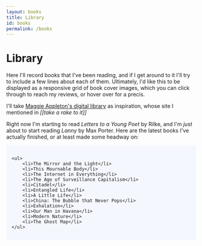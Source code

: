 ```yaml
---
layout: books
title: Library
id: books
permalink: /books
---
```



# Library

Here I'll record books that I've been reading, and if I get around to it I'll try to include a few lines about each of them.
Ultimately, I'd like this to be displayed as a responsive grid of book cover images, which you can click through to reach my reviews, or hover over for a precis.

I'll take [Maggie Appleton's digital library](https://maggieappleton.com/library/) as inspiration, whose site I mentioned in *[[take a rake to it]]*

Right now I'm starting to read *Letters to a Young Poet* by Rilke, and I'm *just* about to start reading *Lanny* by Max Porter. Here are the latest books I've actually finished, or at least made some headway on:

<div style="padding: 1em 1em; background: #f5f7ff; border-radius: 4px;">

    <ul>
        <li>The Mirror and the Light</li>
        <li>This Mournable Body</li>
        <li>The Internet in Everything</li>
        <li>The Age of Surveillance Capitalism</li>
        <li>Citadel</li>
        <li>Entangled Life</li>
        <li>A Little Life</li>
        <li>China: The Bubble that Never Pops</li>
        <li>Exhalation</li>
        <li>Our Man in Havana</li>
        <li>Modern Nature</li>
        <li>The Ghost Map</li>
    </ul>

</div>

<style>
  .wrapper {
    max-width: 46em;
  }
</style>